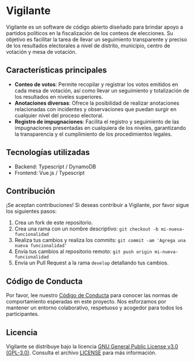 # Vigilante

Vigilante es un software de código abierto diseñado para brindar apoyo a partidos políticos en la fiscalización de los conteos de elecciones. Su objetivo es facilitar la tarea de llevar un seguimiento transparente y preciso de los resultados electorales a nivel de distrito, municipio, centro de votación y mesa de votación.

## Características principales

- **Conteo de votos**: Permite recopilar y registrar los votos emitidos en cada mesa de votación, así como llevar un seguimiento y totalización de los resultados en niveles superiores.
- **Anotaciones diversas**: Ofrece la posibilidad de realizar anotaciones relacionadas con incidentes y observaciones que puedan surgir en cualquier nivel del proceso electoral.
- **Registro de impugnaciones**: Facilita el registro y seguimiento de las impugnaciones presentadas en cualquiera de los niveles, garantizando la transparencia y el cumplimiento de los procedimientos legales.

## Tecnologías utilizadas

- Backend: Typescript / DynamoDB
- Frontend: Vue.js / Typescript

## Contribución

¡Se aceptan contribuciones! Si deseas contribuir a Vigilante, por favor sigue los siguientes pasos:

1. Crea un fork de este repositorio.
2. Crea una rama con un nombre descriptivo: `git checkout -b mi-nueva-funcionalidad`
3. Realiza tus cambios y realiza los commits: `git commit -am 'Agrega una nueva funcionalidad'`
4. Envía tus cambios al repositorio remoto: `git push origin mi-nueva-funcionalidad`
5. Envía un Pull Request a la rama `develop` detallando tus cambios.

## Código de Conducta

Por favor, lee nuestro [Código de Conducta](CODE_OF_CONDUCT.md) para conocer las normas de comportamiento esperadas en este proyecto. Nos esforzamos por mantener un entorno colaborativo, respetuoso y acogedor para todos los participantes.

## Licencia

Vigilante se distribuye bajo la licencia [GNU General Public License v3.0 (GPL-3.0)](https://opensource.org/licenses/GPL-3.0). Consulta el archivo [LICENSE](https://github.com/jatitoam/vigilante/blob/main/LICENSE) para más información.
